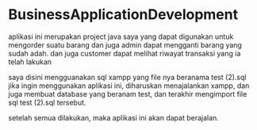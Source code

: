 # BusinessApplicationDevelopment

aplikasi ini merupakan project java saya yang dapat digunakan untuk mengorder suatu barang dan juga admin dapat mengganti barang yang sudah adah.
dan juga customer dapat melihat riwayat transaksi yang ia telah lakukan

saya disini mengguanakan sql xampp yang file nya beranama test (2).sql
jika ingin menggunakan aplikasi ini, diharuskan menajalankan xampp, dan juga membuat database yang beranam test, dan terakhir mengimport file sql test (2).sql tersebut.

setelah semua dilakukan, maka aplikasi ini akan dapat berajalan.
